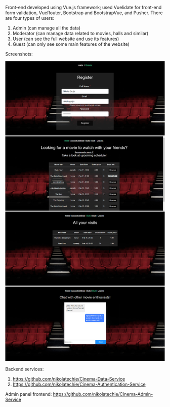 Front-end developed using Vue.js framework; used Vuelidate for front-end form validation, VueRouter, Bootstrap and BootstrapVue, and Pusher.
There are four types of users:
1) Admin (can manage all the data)
2) Moderator (can manage data related to movies, halls and similar)
3) User (can see the full website and use its features)
4) Guest (can only see some main features of the website)

Screenshots:

![Alt text](/Screenshot_1.png?raw=true "Register page")
![Alt text](/Screenshot_2.png?raw=true "Home page")
![Alt text](/Screenshot_3.png?raw=true "Visits page")
![Alt text](/Screenshot_4.png?raw=true "Chat page")

Backend services:
1) https://github.com/nikolatechie/Cinema-Data-Service
2) https://github.com/nikolatechie/Cinema-Authentication-Service

Admin panel frontend:
https://github.com/nikolatechie/Cinema-Admin-Service
